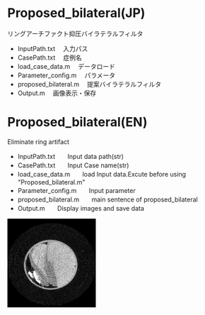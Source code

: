 # Proposed_bilateral(JP)
リングアーチファクト抑圧バイラテラルフィルタ 
* InputPath.txt 　入力パス  
* CasePath.txt 　症例名  
* load_case_data.m 　データロード  
* Parameter_config.m 　パラメータ  
* proposed_bilateral.m 　提案バイラテラルフィルタ  
* Output.m 　画像表示・保存  


# Proposed_bilateral(EN)
Eliminate ring artifact  
* InputPath.txt　　Input data path(str)  
* CasePath.txt　　Input Case name(str)  
* load_case_data.m　　load Input data.Excute before using "Proposed_bilateral.m"  
* Parameter_config.m　　Input parameter 
* proposed_bilateral.m　　main sentence of proposed_bilateral  
* Output.m　　Display images and save data  

<img src="https://github.com/tk0103/Proposed_bilateral/blob/master/original.png" alt="original" title="original image" width="200" height="200">
